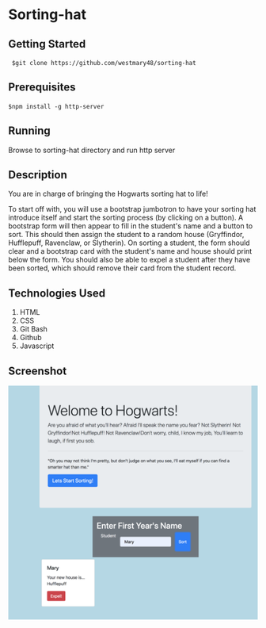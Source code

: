 # Sorting-hat

## Getting Started

```
 $git clone https://github.com/westmary48/sorting-hat

```

## Prerequisites
```
$npm install -g http-server

```

## Running
Browse to sorting-hat directory and run http server

## Description

You are in charge of bringing the Hogwarts sorting hat to life!

To start off with, you will use a bootstrap jumbotron to have your sorting hat introduce itself and start the sorting process (by clicking on a button). A bootstrap form will then appear to fill in the student's name and a button to sort. This should then assign the student to a random house (Gryffindor, Hufflepuff, Ravenclaw, or Slytherin). On sorting a student, the form should clear and a bootstrap card with the student's name and house should print below the form. You should also be able to expel a student after they have been sorted, which should remove their card from the student record.

## Technologies Used

1. HTML
2. CSS
3. Git Bash
4. Github
5. Javascript

## Screenshot
![alt text](https://raw.githubusercontent.com/westmary48/sorting-hat/master/images/image.png)
